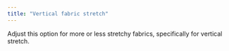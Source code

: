 ```yaml
---
title: "Vertical fabric stretch"
---
```


Adjust this option for more or less stretchy fabrics, specifically for vertical stretch.

